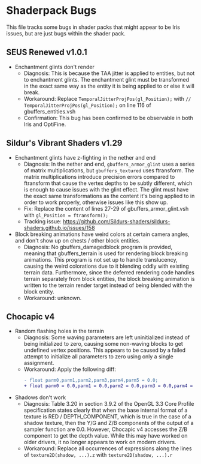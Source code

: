 # Shaderpack Bugs

This file tracks some bugs in shader packs that might appear to be Iris issues, but are just bugs within the shader pack.

## SEUS Renewed v1.0.1

* Enchantment glints don't render
    * Diagnosis: This is because the TAA jitter is applied to entities, but not to enchantment glints. The enchantment
      glint must be transformed in the exact same way as the entity it is being applied to or else it will break.
    * Workaround: Replace `TemporalJitterProjPos(gl_Position);` with `// TemporalJitterProjPos(gl_Position);` on line 116 of gbuffers_entities.vsh
    * Confirmation: This bug has been confirmed to be observable in both Iris and OptiFine.

## Sildur's Vibrant Shaders v1.29

* Enchantment glints have z-fighting in the nether and end
    * Diagnosis: In the nether and end, `gbuffers_armor_glint` uses a series of matrix multiplications, but
      `gbuffers_textured` uses ftransform. The matrix multiplications introduce precision errors compared to ftransform
      that cause the vertex depths to be subtly different, which is enough to cause issues with the glint effect. The
      glint must have the exact same transformations as the content it's being applied to in order to work properly,
      otherwise issues like this show up.
    * Fix: Replace the content of lines 27-29 of gbuffers_armor_glint.vsh with `gl_Position = ftransform();`
    * Tracking issue: https://github.com/Sildurs-shaders/sildurs-shaders.github.io/issues/158
* Block breaking animations have weird colors at certain camera angles, and don't show up on chests / other block entities.
    * Diagnosis: No gbuffers_damagedblock program is provided, meaning that gbuffers_terrain is used for rendering block
      breaking animations. This program is not set up to handle translucency, causing the weird colorations due to it
      blending oddly with existing terrain data. Furthermore, since the deferred rendering code handles terrain separately
      from block entities, the block breaking animation is written to the terrain render target instead of being blended
      with the block entity.
    * Workaround: unknown.

## Chocapic v4

* Random flashing holes in the terrain
    * Diagnosis: Some waving parameters are left uninitialized instead of being initialized to zero, causing some
      non-waving blocks to get undefined vertex positions. This appears to be caused by a failed attempt to initialize
      all parameters to zero using only a single assignment.
    * Workaround: Apply the following diff:
      ```diff
      -	float parm0,parm1,parm2,parm3,parm4,parm5 = 0.0;
      +	float parm0 = 0.0,parm1 = 0.0,parm2 = 0.0,parm3 = 0.0,parm4 = 0.0,parm5 = 0.0;
      ```
* Shadows don't work
    * Diagnosis: Table 3.20 in section 3.9.2 of the OpenGL 3.3 Core Profile specification states clearly that when
      the base internal format of a texture is RED / DEPTH_COMPONENT, which is true in the case of a shadow texture,
      then the Y/G and Z/B components of the output of a sampler function are 0.0. However, Chocapic v4 accesses the
      Z/B component to get the depth value. While this may have worked on older drivers, it no longer appears to work
      on modern drivers.
    * Workaround: Replace all occurrences of expressions along the lines of `texture2D(shadow, ...).z` with
      `texture2D(shadow, ...).r`
